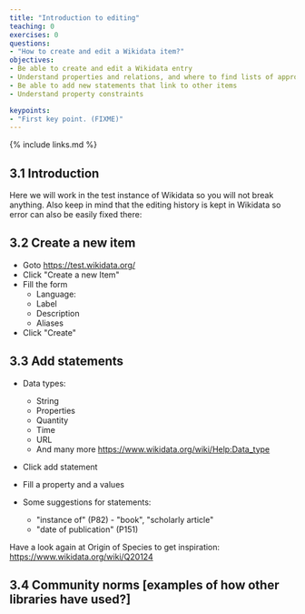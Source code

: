 ```yaml
---
title: "Introduction to editing"
teaching: 0
exercises: 0
questions:
- "How to create and edit a Wikidata item?"
objectives:
- Be able to create and edit a Wikidata entry
- Understand properties and relations, and where to find lists of approved properties and relations
- Be able to add new statements that link to other items
- Understand property constraints

keypoints:
- "First key point. (FIXME)"
---
```



{% include links.md %}

## 3.1 Introduction

Here we will work in the test instance of Wikidata so you will not break anything. Also keep in mind that the editing history is kept in Wikidata so error can also be easily fixed there:

## 3.2 Create a new item

- Goto https://test.wikidata.org/
- Click "Create a new Item"
- Fill the form 
    - Language:
    - Label
    - Description
    - Aliases
- Click "Create"

## 3.3 Add statements

- Data types: 
    - String
    - Properties
    - Quantity
    - Time
    - URL
    - And many more https://www.wikidata.org/wiki/Help:Data_type

- Click add statement
- Fill a property and a values

- Some suggestions for statements:
    - "instance of" (P82) - "book", "scholarly article"
    -  "date of publication" (P151) 

Have a look again at Origin of Species to get inspiration: https://www.wikidata.org/wiki/Q20124

## 3.4 Community norms [examples of how other libraries have used?]
